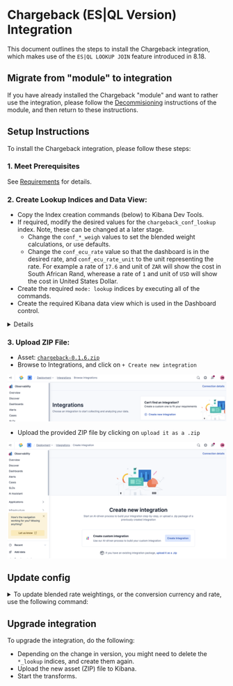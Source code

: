 # Chargeback (ES|QL Version) Integration

This document outlines the steps to install the Chargeback integration, which makes use of the `ES|QL LOOKUP JOIN` feature introduced in 8.18.

## Migrate from "module" to integration

If you have already installed the Chargeback "module" and want to rather use the integration, please follow the [Decommisioning](../module/Decommisioning.md) instructions of the module, and then return to these instructions.

## Setup Instructions

To install the Chargeback integration, please follow these steps:

### 1. Meet Prerequisites

See [Requirements](README.md#requirements) for details.

### 2. Create Lookup Indices and Data View: 
- Copy the Index creation commands (below) to Kibana Dev Tools.
- If required, modify the desired values for the `chargeback_conf_lookup` index. Note, these can be changed at a later stage.
    - Change the `conf_*_weigh` values to set the blended weight calculations, or use defaults.
    - Change the `conf_ecu_rate` value so that the dashboard is in the desired rate, and `conf_ecu_rate_unit` to the unit representing the rate. For example a rate of `17.6` and unit of `ZAR` will show the cost in South African Rand, wherease a rate of `1` and unit of `USD` will show the cost in United States Dollar.
- Create the required `mode: lookup` indices by executing all of the commands.
- Create the required Kibana data view which is used in the Dashboard control.

<details>

```
# Create the lookup indices for chargeback configuration and billing metrics
# These indices are used to store configuration and billing data for chargeback calculations.

PUT chargeback_conf_lookup
{
  "settings": { 
    "index.mode": "lookup", 
    "index.hidden": true 
  },
  "mappings": {
    "_meta": {
      "managed": true,
      "package": { "name": "chargeback", "version": "0.1.6" }
    },
    "properties": {
      "config_join_key": { "type": "keyword" },
      "conf_ecu_rate": { "type": "float" },
      "conf_ecu_rate_unit": { "type": "keyword"},
      "conf_indexing_weight": { "type": "integer" },
      "conf_query_weight": { "type": "integer" },
      "conf_storage_weight": { "type": "integer" }
    }
  }
}

# Add the default configuration to the chargeback_conf_lookup index.
POST chargeback_conf_lookup/_doc/config
{
  "config_join_key": "chargeback_config",
  "conf_ecu_rate": 0.85,
  "conf_ecu_rate_unit": "EUR",
  "conf_indexing_weight": 20,
  "conf_query_weight": 20,
  "conf_storage_weight": 40
}

# Create the lookup indices for billing and cluster contributions.
PUT billing_cluster_cost_lookup
{
  "settings": {
    "index.mode": "lookup",
    "index.hidden": true
  },
  "mappings": {
    "_meta": {
      "managed": true,
      "package": { "name": "chargeback", "version": "0.1.6" }
    },
    "properties": {
      "@timestamp": { "type": "date" },
      "billing_name": {
        "type": "text",
        "fields": { "keyword": { "type": "keyword", "ignore_above": 256 } }
      },
      "billing_type": {
        "type": "text",
        "fields": { "keyword": { "type": "keyword", "ignore_above": 256 } }
      },
      "composite_key": { "type": "keyword" },
      "config_join_key": { "type": "keyword" },
      "deployment_id": { "type": "keyword" },
      "deployment_name": {
        "type": "text",
        "fields": { "keyword": { "type": "keyword", "ignore_above": 256 } }
      },
      "total_ecu": { "type": "float" }
    }
  }
}

PUT cluster_datastream_contribution_lookup
{
  "settings": {
    "index.mode": "lookup",
    "index.hidden": true
  },
  "mappings": {
    "_meta": {
      "managed": true,
      "package": { "name": "chargeback", "version": "0.1.6" }
    },
    "properties": {
      "@timestamp": { "type": "date" },
      "composite_key": { "type": "keyword" },
      "composite_datastream_key": { "type": "keyword" },
      "config_join_key": { "type": "keyword" },
      "cluster_name": { "type": "keyword" },
      "deployment_id": { "type": "keyword" },
      "datastream": { "type": "keyword" },
      "datastream_sum_indexing_time": { "type": "double" },
      "datastream_sum_query_time": { "type": "double" },
      "datastream_sum_store_size": { "type": "double" },
      "datastream_sum_data_set_store_size": { "type": "double" }
    }
  }
}

PUT cluster_deployment_contribution_lookup
{
  "settings": {
    "index.mode": "lookup",
    "index.hidden": true
  },
  "mappings": {
    "_meta": {
      "managed": true,
      "package": { "name": "chargeback", "version": "0.1.6" }
    },
    "properties": {
      "@timestamp": { "type": "date" },
      "composite_key": { "type": "keyword" },
      "config_join_key": { "type": "keyword" },
      "cluster_name": { "type": "keyword" },
      "deployment_id": { "type": "keyword" },
      "deployment_sum_indexing_time": { "type": "double" },
      "deployment_sum_query_time": { "type": "double" },
      "deployment_sum_store_size": { "type": "double" },
      "deployment_sum_data_set_store_size": { "type": "double" }
    }
  }
}

PUT cluster_tier_and_datastream_contribution_lookup
{
  "settings": {
    "index.mode": "lookup",
    "index.hidden": true
  },
  "mappings": {
    "_meta": {
      "managed": true,
      "package": { "name": "chargeback", "version": "0.1.6" }
    },
    "properties": {
      "@timestamp": { "type": "date" },
      "composite_key": { "type": "keyword" },
      "composite_tier_key": { "type": "keyword" },
      "config_join_key": { "type": "keyword" },
      "cluster_name": { "type": "keyword" },
      "deployment_id": { "type": "keyword" },
      "tier": { "type": "keyword" },
      "datastream": { "type": "keyword" },
      "tier_and_datastream_sum_indexing_time": { "type": "double" },
      "tier_and_datastream_sum_query_time": { "type": "double" },
      "tier_and_datastream_sum_store_size": { "type": "double" },
      "tier_and_datastream_sum_data_set_store_size": { "type": "double" }
    }
  }
}

PUT cluster_tier_contribution_lookup
{
  "settings": {
    "index.mode": "lookup",
    "index.hidden": true
  },
  "mappings": {
    "_meta": {
      "managed": true,
      "package": { "name": "chargeback", "version": "0.1.6" }
    },
    "properties": {
      "@timestamp": { "type": "date" },
      "composite_key": { "type": "keyword" },
      "composite_tier_key": { "type": "keyword" },
      "config_join_key": { "type": "keyword" },
      "cluster_name": { "type": "keyword" },
      "deployment_id": { "type": "keyword" },
      "tier": { "type": "keyword" },
      "tier_sum_indexing_time": { "type": "double" },
      "tier_sum_query_time": { "type": "double" },
      "tier_sum_store_size": { "type": "double" },
      "tier_sum_data_set_store_size": { "type": "double" }
    }
  }
}

# Create Data View for Dashboard control.
POST kbn:/api/data_views/data_view
{
  "data_view": {
    "name": "Chargeback: Billing Cluster Cost",
    "title": "billing_cluster_cost_lookup",
    "id": "2bf6c0d816ef0a2d56d03ede549c16c08c35db2cf02d78c12756a98a33f50e4f"
  }
}

```

</details>


### 3. Upload ZIP File: 

- Asset: [`chargeback-0.1.6.zip`](assets/0.1.6/chargeback-0.1.6.zip)
- Browse to Integrations, and click on `+ Create new integration`

![alt text](assets/img/CreateNewIntegration.png)

- Upload the provided ZIP file by clicking on `upload it as a .zip`

![alt text](assets/img/UploadItAsAZip.png)

## Update config

<details>
<summary>To update blended rate weightings, or the conversion currency and rate, use the following command:</summary>

```JSON
POST chargeback_conf_lookup/_update/config
{
  "doc": {
    "conf_ecu_rate": 0.85,
    "conf_ecu_rate_unit": "EUR",
    "conf_indexing_weight": 20,
    "conf_query_weight": 20,
    "conf_storage_weight": 40
  }
}
```

</details>

## Upgrade integration

To upgrade the integration, do the following:
- Depending on the change in version, you might need to delete the `*_lookup` indices, and create them again.
- Upload the new asset (ZIP) file to Kibana.
- Start the transforms.
